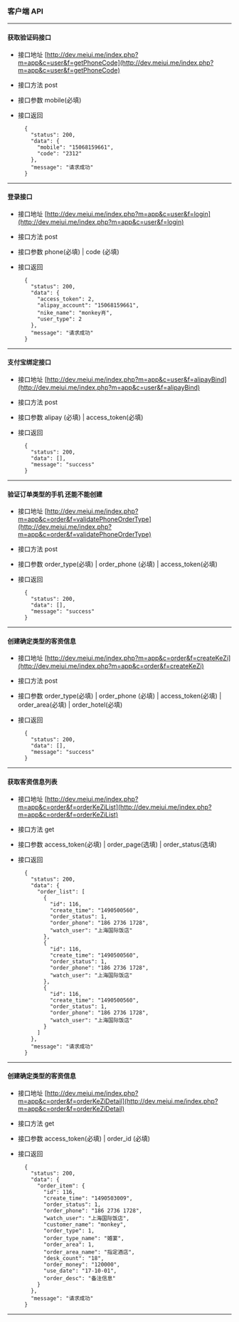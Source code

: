 ### 客户端 API
--------------------------------
#### 获取验证码接口
* 接口地址 [http://dev.meiui.me/index.php?m=app&c=user&f=getPhoneCode](http://dev.meiui.me/index.php?m=app&c=user&f=getPhoneCode) 
* 接口方法 post  
* 接口参数 mobile(必填)  
* 接口返回

        {
          "status": 200,
          "data": {
            "mobile": "15068159661",
            "code": "2312"
          },
          "message": "请求成功"
        }

--------------------------------
#### 登录接口
* 接口地址 [http://dev.meiui.me/index.php?m=app&c=user&f=login](http://dev.meiui.me/index.php?m=app&c=user&f=login) 
* 接口方法 post  
* 接口参数 phone(必填) | code (必填) 
* 接口返回

        {
          "status": 200,
          "data": {
            "access_token": 2,
            "alipay_account": "15068159661",
            "nike_name": "monkey肖",
            "user_type": 2
          },
          "message": "请求成功"
        }

--------------------------------
#### 支付宝绑定接口
* 接口地址 [http://dev.meiui.me/index.php?m=app&c=user&f=alipayBind](http://dev.meiui.me/index.php?m=app&c=user&f=alipayBind) 
* 接口方法 post  
* 接口参数 alipay (必填) | access_token(必填)
* 接口返回

        {
          "status": 200,
          "data": [],
          "message": "success"
        }

--------------------------------
#### 验证订单类型的手机 还能不能创建
* 接口地址 [http://dev.meiui.me/index.php?m=app&c=order&f=validatePhoneOrderType](http://dev.meiui.me/index.php?m=app&c=order&f=validatePhoneOrderType) 
* 接口方法 post  
* 接口参数 order_type(必填) | order_phone  (必填) | access_token(必填)
* 接口返回 

        {
          "status": 200,
          "data": [],
          "message": "success"
        }
--------------------------------

#### 创建确定类型的客资信息
* 接口地址 [http://dev.meiui.me/index.php?m=app&c=order&f=createKeZi](http://dev.meiui.me/index.php?m=app&c=order&f=createKeZi) 
* 接口方法 post  
* 接口参数 order_type(必填) | order_phone  (必填) | access_token(必填) | order_area(必填) | order_hotel(必填)
* 接口返回 

        {
          "status": 200,
          "data": [],
          "message": "success"
        }
--------------------------------

#### 获取客资信息列表
* 接口地址 [http://dev.meiui.me/index.php?m=app&c=order&f=orderKeZiList](http://dev.meiui.me/index.php?m=app&c=order&f=orderKeZiList) 
* 接口方法 get  
* 接口参数 access_token(必填) | order_page(选填) | order_status(选填)
* 接口返回 

        {
          "status": 200,
          "data": {
            "order_list": [
              {
                "id": 116,
                "create_time": "1490500560",
                "order_status": 1,
                "order_phone": "186 2736 1728",
                "watch_user": "上海国际饭店"
              },
              {
                "id": 116,
                "create_time": "1490500560",
                "order_status": 1,
                "order_phone": "186 2736 1728",
                "watch_user": "上海国际饭店"
              },
              {
                "id": 116,
                "create_time": "1490500560",
                "order_status": 1,
                "order_phone": "186 2736 1728",
                "watch_user": "上海国际饭店"
              }
            ]
          },
          "message": "请求成功"
        }
--------------------------------


#### 创建确定类型的客资信息
* 接口地址 [http://dev.meiui.me/index.php?m=app&c=order&f=orderKeZiDetail](http://dev.meiui.me/index.php?m=app&c=order&f=orderKeZiDetail) 
* 接口方法 get  
* 接口参数 access_token(必填) | order_id (必填)
* 接口返回 

        {
          "status": 200,
          "data": {
            "order_item": {
              "id": 116,
              "create_time": "1490503009",
              "order_status": 1,
              "order_phone": "186 2736 1728",
              "watch_user": "上海国际饭店",
              "customer_name": "monkey",
              "order_type": 1,
              "order_type_name": "婚宴",
              "order_area": 1,
              "order_area_name": "指定酒店",
              "desk_count": "18",
              "order_money": "120000",
              "use_date": "17-10-01",
              "order_desc": "备注信息"
            }
          },
          "message": "请求成功"
        }
--------------------------------